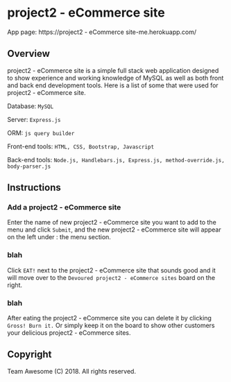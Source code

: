 # project2 - eCommerce site

App page: https://project2 - eCommerce site-me.herokuapp.com/

## Overview

project2 - eCommerce site is a simple full stack web application designed to show experience and working knowledge of MySQL as well as both front and back end development tools. Here is a list of some that were used for project2 - eCommerce site.

Database: `MySQL`

Server: `Express.js`

ORM: `js query builder`

Front-end tools: `HTML, CSS, Bootstrap, Javascript`

Back-end tools: `Node.js, Handlebars.js, Express.js, method-override.js, body-parser.js`


## Instructions

### Add a project2 - eCommerce site

Enter the name of new project2 - eCommerce site you want to add to the menu and click `Submit`, and the new project2 - eCommerce site will appear on the left under :
the menu section.

### blah

Click `EAT!` next to the project2 - eCommerce site that sounds good and it will move over to the `Devoured project2 - eCommerce sites` board on the right.

### blah

After eating the project2 - eCommerce site you can delete it by clicking `Gross! Burn it.` Or simply keep it on the board to show other customers your delicious project2 - eCommerce sites.

## Copyright

Team Awesome (C) 2018. All rights reserved.
